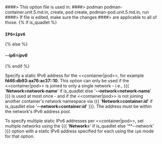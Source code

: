 ####> This option file is used in:
####>   podman podman-container.unit.5.md.in, create, pod create, podman-pod.unit.5.md.in, run
####> If file is edited, make sure the changes
####> are applicable to all of those.
{% if is_quadlet %}
### `IP6=ipv6`
{% else %}
#### **--ip6**=*ipv6*
{% endif %}

Specify a static IPv6 address for the <<container|pod>>, for example **fd46:db93:aa76:ac37::10**.
This option can only be used if the <<container|pod>> is joined to only a single network - i.e.,
{{{ '**Network=network-name**' if is_quadlet else '**--network=network-name**' }}} is used at most once -
and if the <<container|pod>> is not joining another container's network namespace via
{{{ '**Network=container:_id_**' if is_quadlet else '**--network=container:_id_**' }}}.
The address must be within the network's IPv6 address pool.

To specify multiple static IPv6 addresses per <<container|pod>>, set multiple networks using the
{{{ '**Network=**' if is_quadlet else '**--network' }}} option with a static IPv6 address
specified for each using the `ip6` mode for that option.
